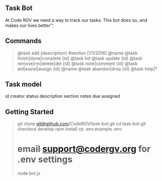 
Task Bot
--------

At Code RGV we need a way to track our tasks. This bot does so, and makes our lives better™.

## Commands
> @task add {description} #section [1/1/2016] @name
> @task finish|done|complete {id}
> @task list
> @task update {id}
> @task remove|rm|delete|del {id}
> @task note|comment {id}
> @task aid|assist|assign {id} @name
> @task abandon|drop {id}
> @task help|? 

## Task model
id
creator
status
description
section
notes
due
assigned

## Getting Started
> git clone git@github.com/CodeRGV/task-bot.git
> cd task-bot
> git checkout develop
> npm install
> cp .env.example .env
> # email support@codergv.org for .env settings
> node bot.js
